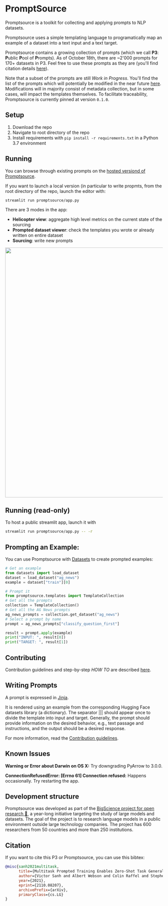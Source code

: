 # PromptSource
Promptsource is a toolkit for collecting and applying prompts to NLP datasets.

Promptsource uses a simple templating language to programatically map an example of a dataset into a text input and a text target.

Promptsource contains a growing collection of prompts (which we call **P3**: **P**ublic **P**ool of **P**rompts). As of October 18th, there are ~2'000 prompts for 170+ datasets in P3.
Feel free to use these prompts as they are (you'll find citation details [here](##Citation)).

Note that a subset of the prompts are still *Work in Progress*. You'll find the list of the prompts which will potentially be modified in the near future [here](WIP.md). Modifications will in majority consist of metadata collection, but in some cases, will impact the templates themselves. To facilitate traceability, Promptsource is currently pinned at version `0.1.0`.

## Setup
1. Download the repo
2. Navigate to root directory of the repo
3. Install requirements with `pip install -r requirements.txt` in a Python 3.7 environment

## Running
You can browse through existing prompts on the [hosted versiond of Promptsource](https://bigscience.huggingface.co/promptsource).

If you want to launch a local version (in particular to write propmts, from the root directory of the repo, launch the editor with:
```
streamlit run promptsource/app.py
```

There are 3 modes in the app:
- **Helicopter view**: aggregate high level metrics on the current state of the sourcing
- **Prompted dataset viewer**: check the templates you wrote or already written on entire dataset
- **Sourcing**: write new prompts

<img src="assets/promptsource_app.png" width="800">

## Running (read-only)
To host a public streamlit app, launch it with
```bash
streamlit run promptsource/app.py -- -r
```

## Prompting an Example:
You can use Promptsource with [Datasets](https://huggingface.co/docs/datasets/) to create
prompted examples:
```python
# Get an example
from datasets import load_dataset
dataset = load_dataset("ag_news")
example = dataset["train"][0]

# Prompt it
from promptsource.templates import TemplateCollection
# Get all the prompts
collection = TemplateCollection()
# Get all the AG News prompts
ag_news_prompts = collection.get_dataset("ag_news")
# Select a prompt by name
prompt = ag_news_prompts["classify_question_first"]

result = prompt.apply(example)
print("INPUT: ", result[0])
print("TARGET: ", result[1])
```

## Contributing
Contribution guidelines and step-by-step *HOW TO* are described [here](CONTRIBUTING.md).

## Writing Prompts
A prompt is expressed in [Jinja](https://jinja.palletsprojects.com/en/3.0.x/).

It is rendered using an example from the corresponding Hugging Face datasets library
(a dictionary). The separator ||| should appear once to divide the template into input
and target. Generally, the prompt should provide information on the desired behavior,
e.g., text passage and instructions, and the output should be a desired response.

For more information, read the [Contribution guidelines](CONTRIBUTING.md).

## Known Issues

**Warning or Error about Darwin on OS X:** Try downgrading PyArrow to 3.0.0.

**ConnectionRefusedError: [Errno 61] Connection refused:** Happens occasionally. Try restarting the app.

## Development structure

Promptsource was developed as part of the [BigScience project for open research 🌸](https://bigscience.huggingface.co/), a year-long initiative targeting the study of large models and datasets. The goal of the project is to research language models in a public environment outside large technology companies. The project has 600 researchers from 50 countries and more than 250 institutions.

## Citation

If you want to cite this P3 or Promptsource, you can use this bibtex:
```bibtex
@misc{sanh2021multitask,
      title={Multitask Prompted Training Enables Zero-Shot Task Generalization}, 
      author={Victor Sanh and Albert Webson and Colin Raffel and Stephen H. Bach and Lintang Sutawika and Zaid Alyafeai and Antoine Chaffin and Arnaud Stiegler and Teven Le Scao and Arun Raja and Manan Dey and M Saiful Bari and Canwen Xu and Urmish Thakker and Shanya Sharma Sharma and Eliza Szczechla and Taewoon Kim and Gunjan Chhablani and Nihal Nayak and Debajyoti Datta and Jonathan Chang and Mike Tian-Jian Jiang and Han Wang and Matteo Manica and Sheng Shen and Zheng Xin Yong and Harshit Pandey and Rachel Bawden and Thomas Wang and Trishala Neeraj and Jos Rozen and Abheesht Sharma and Andrea Santilli and Thibault Fevry and Jason Alan Fries and Ryan Teehan and Stella Biderman and Leo Gao and Tali Bers and Thomas Wolf and Alexander M. Rush},
      year={2021},
      eprint={2110.08207},
      archivePrefix={arXiv},
      primaryClass={cs.LG}
}
```
